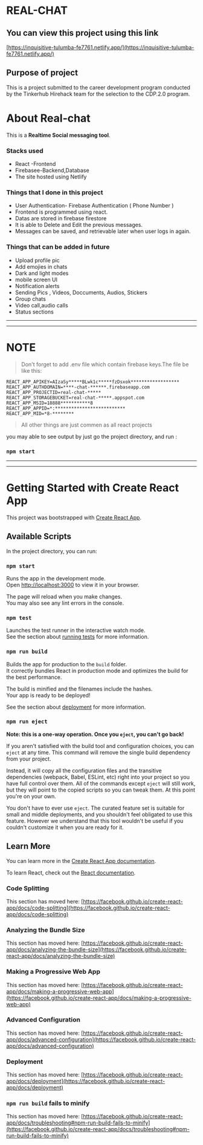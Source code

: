 # REAL-CHAT
## You can view this project using this link
[https://inquisitive-tulumba-fe7761.netlify.app/](https://inquisitive-tulumba-fe7761.netlify.app/)
## Purpose of project
This is a project submitted to the career development program conducted by the Tinkerhub Hirehack team for the selection to the CDP.2.0 program.
# About Real-chat
This is a **Realtime Social messaging tool**.
### Stacks used
* React -Frontend
* Firebasee-Backend,Database
* The site hosted using Netlify

### Things that I done in this project
* User Authentication- Firebase Authentication  ( Phone Number )
* Frontend is programmed using react.
* Datas are stored in firebase firestore
* It is able to Delete and Edit the previous messages.
* Messages can be saved, and retrievable later when user logs in again.

### Things that can be added in future
* Upload profile pic
* Add emojies in chats
* Dark and light modes
* mobile screen UI
* Notification alerts
* Sending Pics , Videos, Doccuments, Audios, Stickers
* Group chats
* Video call,audio calls
* Status sections



----
---
# NOTE
> Don't forget to add .env file which contain firebase keys.The file be like this:
```
REACT_APP_APIKEY=AIzaSy*****BLwk1c*****fzDsxok******************
REACT_APP_AUTHDOMAIN=****-chat-******.firebaseapp.com
REACT_APP_PROJECTID=real-chat-*****
REACT_APP_STORAGEBUCKET=real-chat-*****.appspot.com
REACT_APP_MSID=18888***********8
REACT_APP_APPID=*:**************************
REACT_APP_MID=*8-********
```

> All other things are just commen as all react projects

you may able to see output by just go the project directory, and run :
### `npm start`

---
---



# Getting Started with Create React App

This project was bootstrapped with [Create React App](https://github.com/facebook/create-react-app).

## Available Scripts

In the project directory, you can run:

### `npm start`

Runs the app in the development mode.\
Open [http://localhost:3000](http://localhost:3000) to view it in your browser.

The page will reload when you make changes.\
You may also see any lint errors in the console.

### `npm test`

Launches the test runner in the interactive watch mode.\
See the section about [running tests](https://facebook.github.io/create-react-app/docs/running-tests) for more information.

### `npm run build`

Builds the app for production to the `build` folder.\
It correctly bundles React in production mode and optimizes the build for the best performance.

The build is minified and the filenames include the hashes.\
Your app is ready to be deployed!

See the section about [deployment](https://facebook.github.io/create-react-app/docs/deployment) for more information.

### `npm run eject`

**Note: this is a one-way operation. Once you `eject`, you can't go back!**

If you aren't satisfied with the build tool and configuration choices, you can `eject` at any time. This command will remove the single build dependency from your project.

Instead, it will copy all the configuration files and the transitive dependencies (webpack, Babel, ESLint, etc) right into your project so you have full control over them. All of the commands except `eject` will still work, but they will point to the copied scripts so you can tweak them. At this point you're on your own.

You don't have to ever use `eject`. The curated feature set is suitable for small and middle deployments, and you shouldn't feel obligated to use this feature. However we understand that this tool wouldn't be useful if you couldn't customize it when you are ready for it.

## Learn More

You can learn more in the [Create React App documentation](https://facebook.github.io/create-react-app/docs/getting-started).

To learn React, check out the [React documentation](https://reactjs.org/).

### Code Splitting

This section has moved here: [https://facebook.github.io/create-react-app/docs/code-splitting](https://facebook.github.io/create-react-app/docs/code-splitting)

### Analyzing the Bundle Size

This section has moved here: [https://facebook.github.io/create-react-app/docs/analyzing-the-bundle-size](https://facebook.github.io/create-react-app/docs/analyzing-the-bundle-size)

### Making a Progressive Web App

This section has moved here: [https://facebook.github.io/create-react-app/docs/making-a-progressive-web-app](https://facebook.github.io/create-react-app/docs/making-a-progressive-web-app)

### Advanced Configuration

This section has moved here: [https://facebook.github.io/create-react-app/docs/advanced-configuration](https://facebook.github.io/create-react-app/docs/advanced-configuration)

### Deployment

This section has moved here: [https://facebook.github.io/create-react-app/docs/deployment](https://facebook.github.io/create-react-app/docs/deployment)

### `npm run build` fails to minify

This section has moved here: [https://facebook.github.io/create-react-app/docs/troubleshooting#npm-run-build-fails-to-minify](https://facebook.github.io/create-react-app/docs/troubleshooting#npm-run-build-fails-to-minify)
